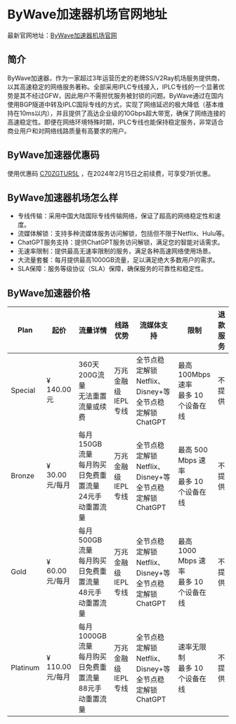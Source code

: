# ByWave加速器机场官网地址

最新官网地址：[ByWave加速器机场官网](https://user.by.ltd/aff.php?aff=26461)


## 简介

ByWave加速器，作为一家超过3年运营历史的老牌SS/V2Ray机场服务提供商，以其高速稳定的网络服务著称。全部采用IPLC专线接入，IPLC专线的一个显著优势是其不经过GFW，因此用户不需担忧服务被封锁的问题。ByWave通过在国内使用BGP隧道中转及IPLC国际专线的方式，实现了网络延迟的极大降低（基本维持在10ms以内），并且提供了高达企业级的10Gbps超大带宽，确保了网络连接的高速稳定性。即便在网络环境特殊时期，IPLC专线也能保持稳定服务，非常适合商业用户和对网络线路质量有高要求的用户。



## ByWave加速器优惠码

使用优惠码 [C70ZGTUR5L](https://user.by.ltd/aff.php?aff=26461) ，在2024年2月15日之前续费，可享受7折优惠。



## ByWave加速器机场怎么样

- 专线传输：采用中国大陆国际专线传输网络，保证了超高的网络稳定性和速度。
- 流媒体解锁：支持多种流媒体服务访问解锁，包括但不限于Netflix、Hulu等。
- ChatGPT服务支持：提供ChatGPT服务访问解锁，满足您的智能对话需求。
- 无速率限制：提供最高无速率限制的服务，满足各种高速网络使用场景。
- 大流量套餐：每月提供最高1000GB流量，足以满足绝大多数用户的需求。
- SLA保障：服务等级协议（SLA）保障，确保服务的可靠性和稳定性。

## ByWave加速器价格

| Plan      | 起价            | 流量详情                               | 线路优势             | 流媒体支持                                           | 限制                            | 退款服务         |
|-----------|----------------|--------------------------------------|---------------------|----------------------------------------------------|-------------------------------|----------------|
| Special   | ¥ 140.00元    | 360天200G流量<br>无法重置流量或续费   | 万兆金融级IEPL专线   | 全节点稳定解锁Netflix、Disney+等<br>全节点稳定解锁ChatGPT | 最高 100Mbps 速率<br>最多 10 个设备在线 | 不提供          |
| Bronze    | ¥ 30.00元/每月 | 每月150GB流量<br>每月购买日免费重置流量<br>24元手动重置流量 | 万兆金融级IEPL专线   | 全节点稳定解锁Netflix、Disney+等<br>全节点稳定解锁ChatGPT | 最高 500 Mbps 速率<br>最多 10 个设备在线 | 不提供          |
| Gold      | ¥ 60.00元/每月 | 每月500GB流量<br>每月购买日免费重置流量<br>48元手动重置流量 | 万兆金融级IEPL专线   | 全节点稳定解锁Netflix、Disney+等<br>全节点稳定解锁ChatGPT | 最高 1000 Mbps 速率<br>最多 10 个设备在线 | 不提供          |
| Platinum  | ¥ 110.00元/每月| 每月1000GB流量<br>每月购买日免费重置流量<br>88元手动重置流量| 万兆金融级IEPL专线   | 全节点稳定解锁Netflix、Disney+等<br>全节点稳定解锁ChatGPT | 速率无限制<br>最多 10 个设备在线 | 不提供          |





